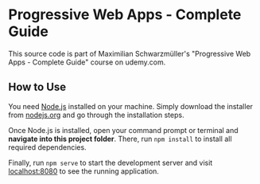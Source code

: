 # Progressive Web Apps - Complete Guide

This source code is part of Maximilian Schwarzmüller's "Progressive Web Apps - Complete Guide" course on udemy.com.

## How to Use

You need [Node.js](https://nodejs.org) installed on your machine. Simply download the installer from [nodejs.org](https://nodejs.org) and go through the installation steps.

Once Node.js is installed, open your command prompt or terminal and **navigate into this project folder**. There, run `npm install` to install all required dependencies.

Finally, run `npm serve` to start the development server and visit [localhost:8080](http://localhost:8080) to see the running application.
